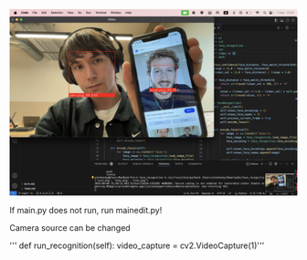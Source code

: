 ![Screenshot of program running](https://github.com/agi-chan/facial-recognition/blob/main/screenshots/Screenshot%202024-09-04%20at%2015.50.36.png)

If main.py does not run, run mainedit.py!

Camera source can be changed 

'''    def run_recognition(self):
        video_capture = cv2.VideoCapture(1)'''
